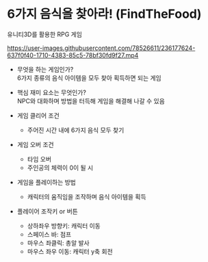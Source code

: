 # 6가지 음식을 찾아라! (FindTheFood)
 유니티3D를 활용한 RPG 게임

https://user-images.githubusercontent.com/78526611/236177624-637f0f40-1710-4383-85c5-78bf30fd9f27.mp4

+ 무엇을 하는 게임인가?   
6가지 종류의 음식 아이템을 모두 찾아 획득하면 되는 게임    

+ 핵심 재미 요소는 무엇인가?   
NPC와 대화하며 방법을 터득해 게임을 해결해 나갈 수 있음

+ 게임 클리어 조건    
  - 주어진 시간 내에 6가지 음식 모두 찾기    

+ 게임 오버 조건    
  - 타임 오버
  - 주인공의 체력이 0이 될 시

+ 게임을 플레이하는 방법    
  + 캐릭터의 움직임을 조작하며 음식 아이템을 획득

+ 플레이어 조작키 or 버튼
  + 상하좌우 방향키: 캐릭터 이동
  + 스페이스 바: 점프
  + 마우스 좌클릭: 총알 발사
  + 마우스 좌우 이동: 캐릭터 y축 회전
